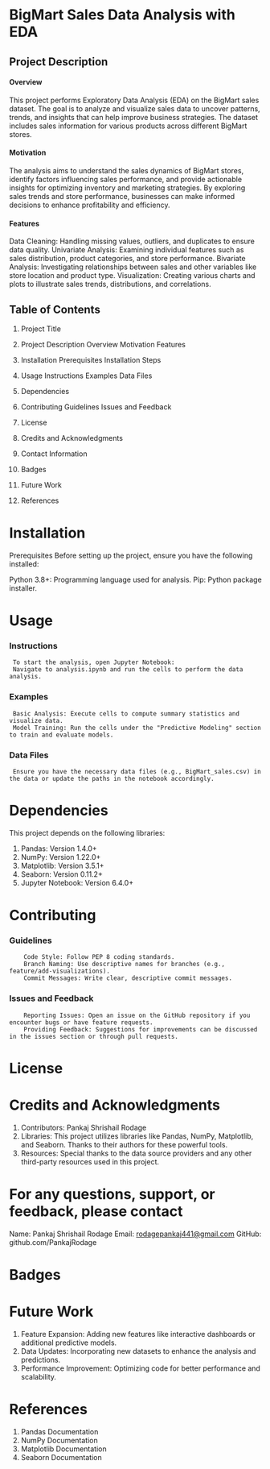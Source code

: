 # BigMart Sales Data Analysis with EDA

## Project Description
   #### Overview
   This project performs Exploratory Data Analysis (EDA) on the BigMart sales dataset. The goal is to analyze and visualize sales data to uncover patterns, trends, and insights that can help improve business strategies. The dataset includes sales information for various products across different BigMart stores.

  #### Motivation
The analysis aims to understand the sales dynamics of BigMart stores, identify factors influencing sales performance, and provide actionable insights for optimizing inventory and marketing strategies. By exploring sales trends and store performance, businesses can make informed decisions to enhance profitability and efficiency.

 #### Features
Data Cleaning: Handling missing values, outliers, and duplicates to ensure data quality.
Univariate Analysis: Examining individual features such as sales distribution, product categories, and store performance.
Bivariate Analysis: Investigating relationships between sales and other variables like store location and product type.
Visualization: Creating various charts and plots to illustrate sales trends, distributions, and correlations.

## Table of Contents
1. Project Title
2. Project Description Overview Motivation Features
3. Installation
   Prerequisites
   Installation Steps
    
4. Usage
   Instructions
   Examples
   Data Files
5. Dependencies
6. Contributing
   Guidelines
   Issues and Feedback
7. License
8. Credits and Acknowledgments
9. Contact Information
10. Badges
11. Future Work
12. References

# Installation
Prerequisites
Before setting up the project, ensure you have the following installed:

Python 3.8+: Programming language used for analysis.
Pip: Python package installer.
   
# Usage
  ### Instructions
     To start the analysis, open Jupyter Notebook:
     Navigate to analysis.ipynb and run the cells to perform the data analysis.

  ### Examples
     Basic Analysis: Execute cells to compute summary statistics and visualize data.
     Model Training: Run the cells under the "Predictive Modeling" section to train and evaluate models.
  ### Data Files
     Ensure you have the necessary data files (e.g., BigMart_sales.csv) in the data or update the paths in the notebook accordingly.

# Dependencies 
This project depends on the following libraries:

1. Pandas: Version 1.4.0+
2. NumPy: Version 1.22.0+
3. Matplotlib: Version 3.5.1+
4. Seaborn: Version 0.11.2+
5. Jupyter Notebook: Version 6.4.0+
# Contributing
   ### Guidelines
        Code Style: Follow PEP 8 coding standards.
        Branch Naming: Use descriptive names for branches (e.g., feature/add-visualizations).
        Commit Messages: Write clear, descriptive commit messages.

  ### Issues and Feedback
        Reporting Issues: Open an issue on the GitHub repository if you encounter bugs or have feature requests.
        Providing Feedback: Suggestions for improvements can be discussed in the issues section or through pull requests.

# License 

# Credits and Acknowledgments
1. Contributors: Pankaj Shrishail Rodage
2. Libraries: This project utilizes libraries like Pandas, NumPy, Matplotlib, and Seaborn. Thanks to their authors for these powerful tools.
3. Resources: Special thanks to the data source providers and any other third-party resources used in this project.

# For any questions, support, or feedback, please contact

 Name: Pankaj Shrishail Rodage
 Email: rodagepankaj441@gmail.com
 GitHub: github.com/PankajRodage

# Badges

# Future Work
1. Feature Expansion: Adding new features like interactive dashboards or additional predictive models.
2. Data Updates: Incorporating new datasets to enhance the analysis and predictions.
3. Performance Improvement: Optimizing code for better performance and scalability.

# References
1. Pandas Documentation
2. NumPy Documentation
3. Matplotlib Documentation
4. Seaborn Documentation


